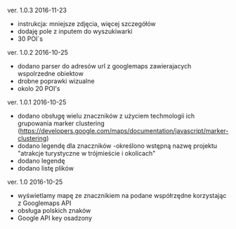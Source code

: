 ver. 1.0.3 2016-11-23

- instrukcja: mniejsze zdjęcia, więcej szczegółów
- dodaję pole z inputem do wyszukiwarki
- 30 POI`s

ver. 1.0.2 2016-10-25

- dodano parser do adresów url z googlemaps zawierajacych wspolrzedne obiektow
- drobne poprawki wizualne
- okolo 20 POI's


ver. 1.0.1 2016-10-25

- dodano obsługę wielu znaczników z użyciem techmologii ich grupowania marker clustering (https://developers.google.com/maps/documentation/javascript/marker-clustering)
- dodano legendę dla znaczników
-określono wstępną nazwę projektu "atrakcje turystyczne w trójmieście i okolicach"
- dodano legendę
- dodano listę plików

ver. 1.0 2016-10-25

- wyświetlamy mapę ze znacznikiem na podane współrzędne korzystając z Googlemaps API
- obsługa polskich znaków
- Google API key osadzony
